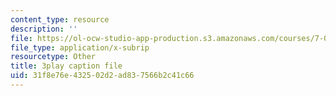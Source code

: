 ```yaml
---
content_type: resource
description: ''
file: https://ol-ocw-studio-app-production.s3.amazonaws.com/courses/7-012-introduction-to-biology-fall-2004/31f8e76e432502d2ad837566b2c41c66_blBcCjIY7Sg.srt
file_type: application/x-subrip
resourcetype: Other
title: 3play caption file
uid: 31f8e76e-4325-02d2-ad83-7566b2c41c66
---
```

